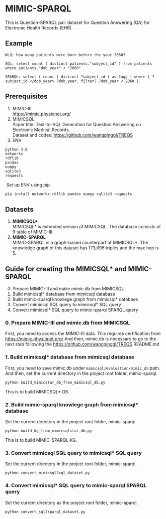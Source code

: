 # MIMIC-SPARQL
This is Question-SPARQL pair dataset for Question Answering (QA) for Electronic Health Records (EHR).

## Example
```
NLQ: how many patients were born before the year 2060?

SQL: select count ( distinct patients."subject_id" ) from patients  where patients."dob_year" < "2060"

SPARQL: select ( count ( distinct ?subject_id ) as ?agg ) where { ?subject_id </dob_year> ?dob_year. filter( ?dob_year < 2060 ).
```

## Prerequisites

1. MIMIC-III   
https://mimic.physionet.org/
2. MIMICSQL  
Paper title: Text-to-SQL Generation for Question Answering on Electronic Medical Records.  
Dataset and codes: https://github.com/wangpinggl/TREQS
3. ENV
```
python 3.6
networkx
rdflib
pandas
numpy
sqlite3
requests
```
​	Set up ENV using pip
```bash
pip install networkx rdflib pandas numpy sqlite3 requests
```

## Datasets

1. __MIMICSQL*__  
MIMICSQL* is extended version of MIMICSQL. The database consists of 9 table of MIMIC-III.  
2. __MIMIC-SPARQL__  
MIMIC-SPARQL is a graph-based counterpart of MIMICSQL*. The knowledge graph of this dataset has 173,096 triples and the max hop is 5.

## Guide for creating the MIMICSQL* and MIMIC-SPARQL
0. Prepare MIMIC-III and make mimic.db from MIMICSQL
1. Build mimicsql* database from mimicsql database
2. Build mimic-sparql knowlege graph from mimicsql* database
3. Convert mimicsql SQL query to mimicsql* SQL query
4. Convert mimicsql* SQL query to mimic-sparql SPARQL query


### 0. Prepare MIMIC-III and mimic.db from MIMICSQL
First, you need to access the MIMIC-III data. This requires certification from https://mimic.physionet.org/ 
And then, mimic.db is necessary to go to the next step following the https://github.com/wangpinggl/TREQS README.md  

### 1. Build mimicsql* database from mimicsql database
First, you need to save mimic.db under `mimicsql/evaluation/mimic_db` path.
And then, set the current directory in the project root folder, mimic-sparql.
```
python build_mimicstar_db_from_mimicsql_db.py
```
This is to build MIMICSQL* DB.
### 2. Build mimic-sparql knowlege graph from mimicsql* database
Set the current directory in the project root folder, mimic-sparql.
```
python build_kg_from_mimicsqlstar_db.py
```
This is to build MIMIC-SPARQL KG.
### 3. Convert mimicsql SQL query to mimicsql* SQL query
Set the current directory in the project root folder, mimic-sparql.
```
python convert_mimicsql2sql_dataset.py
```
### 4. Convert mimicsql* SQL query to mimic-sparql SPARQL query
Set the current directory as the project root folder, mimic-sparql.
```
python convert_sql2sparql_dataset.py
```

